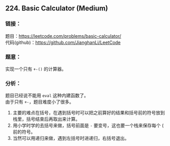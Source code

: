 ## 224. Basic Calculator (Medium)

### **链接**：
题目：https://leetcode.com/problems/basic-calculator/  
代码(github)：https://github.com/JianghanLi/LeetCode

### **题意**：

实现一个只有 `+-()` 的计算器。

### **分析**：

题目已经说不能用 `eval` 这种内建函数了。  
由于只有 `+-`，题目难度小了很多。

1. 主要的难点在括号，在遇到括号时可以把之前算好的结果和括号前的符号放到栈里，括号结束后再取出来计算。
2. 用小学时学的去括号来做，括号前面是 `-` 要变号，这也要一个栈来保存每个 ( 前的符号。
3. 当然可以用递归来做，遇到左括号时进递归，右括号退出。
